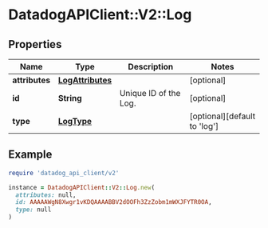# DatadogAPIClient::V2::Log

## Properties

| Name           | Type                                  | Description           | Notes                                |
| -------------- | ------------------------------------- | --------------------- | ------------------------------------ |
| **attributes** | [**LogAttributes**](LogAttributes.md) |                       | [optional]                           |
| **id**         | **String**                            | Unique ID of the Log. | [optional]                           |
| **type**       | [**LogType**](LogType.md)             |                       | [optional][default to &#39;log&#39;] |

## Example

```ruby
require 'datadog_api_client/v2'

instance = DatadogAPIClient::V2::Log.new(
  attributes: null,
  id: AAAAAWgN8Xwgr1vKDQAAAABBV2dOOFh3ZzZobm1mWXJFYTR0OA,
  type: null
)
```
